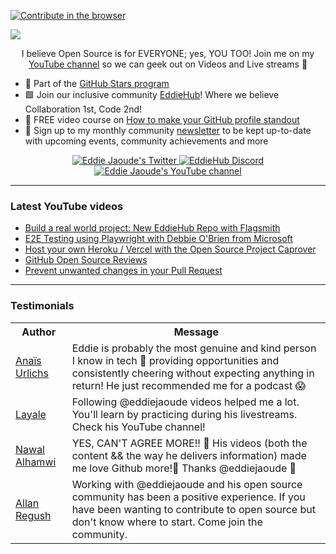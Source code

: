 [![Contribute in the browser](https://gitpod.io/button/open-in-gitpod.svg)](https://gitpod.io/#https://github.com/eddiejaoude/eddiejaoude)

<a href="http://eddiejaoude.io" target="_blank"><img src="https://github.com/EddieHubCommunity/Branding/raw/main/community/Eddie_banner_GIF.gif" /></a>

<p align="center">I believe Open Source is for EVERYONE; yes, YOU TOO! Join me on my <a href="http://youtube.com/eddiejaoude?sub_confirmation=1">YouTube channel</a> so we can geek out on Videos and Live streams 🎥</p>

- 🌟 Part of the <a href="https://stars.github.com/profiles/eddiejaoude/"> GitHub Stars program</a>
- 🟩 Join our inclusive community <a href="http://eddiehub.org">EddieHub</a>!</b> Where we believe Collaboration 1st, Code 2nd!
- 📸 FREE video course on <a href="http://eddiejaoude.io/course-github-profile-landing">How to make your GitHub profile standout</a>
- 📰 Sign up to my monthly community <a href="http://eddiejaoude.io/newsletters">newsletter</a> to be kept up-to-date with upcoming events, community achievements and more

<p align="center">
  <a href="http://twitter.com/eddiejaoude">
    <img src="https://img.shields.io/twitter/follow/eddiejaoude?label=Twitter&logo=twitter&style=for-the-badge&color=blue" alt="Eddie Jaoude's Twitter"/>
  </a>
  <a href="https://discord.com/invite/jZQs6Wu">
    <img src="https://img.shields.io/discord/699608417039286293?logo=discord&style=for-the-badge&color=blue" alt="EddieHub Discord"/>
  </a>
  <a href="http://youtube.com/eddiejaoude?sub_confirmation=1">
    <img src="https://img.shields.io/youtube/channel/subscribers/UC5mnBodB73bR88fLXHSfzYA?style=for-the-badge&logo=youtube&label=Youtube&color=blue" alt="Eddie Jaoude's YouTube channel"/>
  </a>
</p>

---

### Latest YouTube videos

<!-- YOUTUBE-VIDEOS-LIST:START -->
- [Build a real world project: New EddieHub Repo with Flagsmith](https://www.youtube.com/watch?v=Bk9wkgUhAqc)
- [E2E Testing using Playwright with Debbie O&#39;Brien from Microsoft](https://www.youtube.com/watch?v=lcHaBZKuPdk)
- [Host your own Heroku / Vercel with the Open Source Project Caprover](https://www.youtube.com/watch?v=AyYMLTt9YtI)
- [GitHub Open Source Reviews](https://www.youtube.com/watch?v=gCPPk_ICRUM)
- [Prevent unwanted changes in your Pull Request](https://www.youtube.com/watch?v=RISz-RGc_4Q)
<!-- YOUTUBE-VIDEOS-LIST:END -->

---

### Testimonials

<table>
  <tr>
    <th>Author</th>
    <th>Message</th>
  </tr>
  <tr>
    <td><a target="_blank" href="https://twitter.com/urlichsanais/status/1349358736092094467">Anaïs Urlichs</a></td>
    <td>Eddie is probably the most genuine and kind person I know in tech 🥰 providing opportunities and consistently cheering without expecting anything in return! He just recommended me for a podcast 😱</td>
  </tr>
  <tr>
    <td><a target="_blank" href="https://twitter.com/yalematta/status/1304541107330658313">Layale</a></td>
    <td>Following @eddiejaoude videos helped me a lot. You'll learn by practicing during his livestreams. Check his YouTube channel!</td>
  </tr>
  <tr>
    <td><a target="_blank" href="https://twitter.com/__nawalhmw/status/1304572901140635648">Nawal Alhamwi</a></td>
    <td>YES, CAN'T AGREE MORE!! 💯 His videos (both the content && the way he delivers information) made me love Github more!🤩 Thanks @eddiejaoude 🌟</td>
  </tr>
  <tr>
    <td><a target="_blank" href="https://twitter.com/allanregush/status/1304484456221167617">Allan Regush</a></td>
    <td>Working with @eddiejaoude and his open source community has been a positive experience. If you have been wanting to contribute to open source but don't know where to start. Come join the community.</td>
  </tr>
</table>
